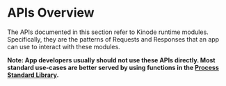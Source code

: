# APIs Overview

The APIs documented in this section refer to Kinode runtime modules.
Specifically, they are the patterns of Requests and Responses that an app can use to interact with these modules.

**Note: App developers usually should not use these APIs directly.
Most standard use-cases are better served by using functions in the [Process Standard Library](./process_stdlib/overview.md).**
